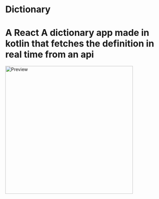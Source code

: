 # Dictionary


<h1>A React A dictionary app made in kotlin that fetches the definition in real time from an api</h1>

<img src="https://raw.github.com/DevGautam2000/Dictionary/main/assets/AppPreview.jpg"  alt="Preview" width=400><br><br></br>
